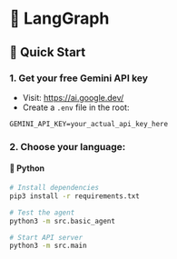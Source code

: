 # 🤖 LangGraph

## 🚀 **Quick Start**

### 1. Get your free Gemini API key

- Visit: https://ai.google.dev/
- Create a `.env` file in the root:

```
GEMINI_API_KEY=your_actual_api_key_here
```

### 2. Choose your language:

#### 🐍 **Python**

```bash
# Install dependencies
pip3 install -r requirements.txt

# Test the agent
python3 -m src.basic_agent

# Start API server
python3 -m src.main
```
